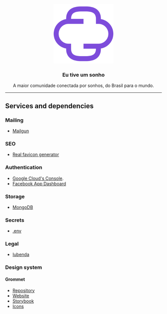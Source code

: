 <p align="center">
  <img alt="Eu tive um sonho" src="https://raw.githubusercontent.com/eutiveumsonho/.github/main/profile/assets/logo-512x512.png" height="192" width="192" />
  <h3 align="center">Eu tive um sonho</h3>
  <p align="center">A maior comunidade conectada por sonhos, do Brasil para o mundo.</p>
</p>

---

## Services and dependencies

### Mailing

- [Mailgun](https://app.mailgun.com/app/dashboard)

### SEO

- [Real favicon generator](https://realfavicongenerator.net/)

### Authentication

- [Google Cloud's Console](https://console.cloud.google.com/apis/dashboard?pli=1&authuser=5&project=eutiveumsonho).
- [Facebook App Dashboard](https://developers.facebook.com/apps/3181554465419587/dashboard/?business_id=131240345279046)

### Storage

- [MongoDB](https://cloud.mongodb.com/v2/62cb7701e4a3bf730a9230bd#clusters/detail/dev)

### Secrets

- [.env](https://docs.google.com/document/d/1f0W_mH4NjnXmKfOay6_Ob5ZvGgqgPk7on89ZiYMREi8/edit)

### Legal

- [Iubenda](https://www.iubenda.com/pt-br/dashboard)

### Design system

#### Grommet

- [Repository](https://github.com/grommet/grommet)
- [Website](https://v2.grommet.io/)
- [Storybook](https://storybook.grommet.io/?path=/story/all--all)
- [Icons](https://icons.grommet.io/?)
